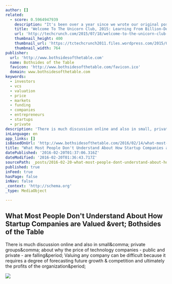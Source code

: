 ```yaml
---
author: []
related:
  - score: 0.5964947939
    description: "It's been over a year since we wrote our original post sharing our analysis of the last decade's most successful U.S.-based, venture-backed tech companies. As we wrote in our original post - many entrepreneurs, and the venture investors who back them, seek to build big, impactful companies valued at a billion dollars or more."
    title: 'Welcome To The Unicorn Club, 2015: Learning From Billion-Dollar Companies'
    url: 'http://techcrunch.com/2015/07/18/welcome-to-the-unicorn-club-2015-learning-from-billion-dollar-companies/'
    thumbnail_height: 400
    thumbnail_url: 'https://tctechcrunch2011.files.wordpress.com/2015/07/paper-unicorns.png?w=764&h=400&crop=1'
    thumbnail_width: 764
publisher:
  url: 'http://www.bothsidesofthetable.com'
  name: Bothsides of the Table
  favicon: 'http://www.bothsidesofthetable.com/favicon.ico'
  domain: www.bothsidesofthetable.com
keywords:
  - investors
  - vcs
  - valuation
  - price
  - markets
  - funding
  - companies
  - entrepreneurs
  - startups
  - private
description: 'There is much discussion online and also in small, private groups, about why the price of technology companies - public and private - are falling. Valuing any company can be difficult because it requires a degree of forecasting future growth & competition and ultimately the profits of the organization.'
inLanguage: en
app_links: []
isBasedOnUrl: 'http://www.bothsidesofthetable.com/2016/02/14/what-most-people-dont-understand-about-how-startup-companies-are-valued/'
title: "What Most People Don't Understand About How Startup Companies are Valued | Bothsides of the Table"
datePublished: '2016-02-20T01:37:06.316Z'
dateModified: '2016-02-20T01:36:43.717Z'
sourcePath: _posts/2016-02-20-what-most-people-dont-understand-about-how-startup-companie.md
published: true
inFeed: true
hasPage: false
inNav: false
_context: 'http://schema.org'
_type: MediaObject

---
```

<article style=""><h1>What Most People Don't Understand About How Startup Companies are Valued &amp;vert; Bothsides of the Table</h1><p>There is much discussion online and also in small&amp;comma; private groups&amp;comma; about why the price of technology companies - public and private - are falling&amp;period; Valuing any company can be difficult because it requires a degree of forecasting future growth &amp; competition and ultimately the profits of the organization&amp;period;</p><img src="http://www.bothsidesofthetable.com/wp-content/uploads/2016/02/VC-Sentiment.png" /></article>